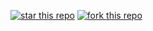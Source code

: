 [![star this repo](https://githubbadges.com/star.svg?user=test&repo=https://github.com/badges/shields&style=default)](https://github.com/test/https://github.com/badges/shields)
[![fork this repo](https://githubbadges.com/fork.svg?user=test&repo=https://github.com/badges/shields&style=default)](https://github.com/test/https://github.com/badges/shields/fork)
